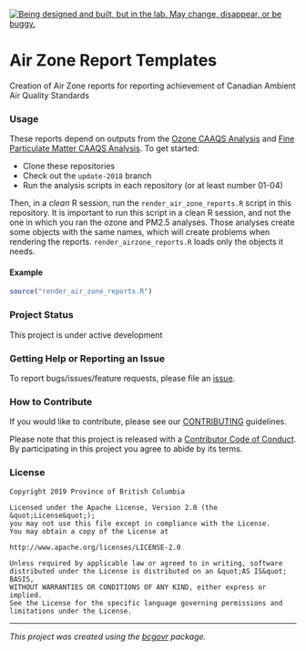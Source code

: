 <a id="devex-badge" rel="Exploration" href="https://github.com/BCDevExchange/assets/blob/master/README.md"><img alt="Being designed and built, but in the lab. May change, disappear, or be buggy." style="border-width:0" src="https://assets.bcdevexchange.org/images/badges/exploration.svg" title="Being designed and built, but in the lab. May change, disappear, or be buggy." /></a>

# Air Zone Report Templates

Creation of Air Zone reports for reporting achievement of Canadian Ambient Air Quality Standards

### Usage

These reports depend on outputs from the [Ozone CAAQS Analysis](https://github.com/bcgov/ozone-caaqs-indicator/) and [Fine Particulate Matter CAAQS Analysis](https://github.com/bcgov/pm25-caaqs-indicator). To get started:

* Clone these repositories
* Check out the `update-2018` branch
* Run the analysis scripts in each repository (or at least number 01-04)

Then, in a *clean* R session, run the `render_air_zone_reports.R` script in this
repository. It is important to run this script in a clean R session, and not the
one in which you ran the ozone and PM2.5 analyses. Those analyses create some
objects with the same names, which will create problems when rendering the
reports. `render_airzone_reports.R` loads only the objects it needs.

#### Example

```r
source("render_air_zone_reports.R")
```

### Project Status

This project is under active development

### Getting Help or Reporting an Issue

To report bugs/issues/feature requests, please file an [issue](https://github.com/bcgov/air-zone-reports/issues/).

### How to Contribute

If you would like to contribute, please see our [CONTRIBUTING](CONTRIBUTING.md) guidelines.

Please note that this project is released with a [Contributor Code of Conduct](CODE_OF_CONDUCT.md). By participating in this project you agree to abide by its terms.

### License

```
Copyright 2019 Province of British Columbia

Licensed under the Apache License, Version 2.0 (the &quot;License&quot;);
you may not use this file except in compliance with the License.
You may obtain a copy of the License at

http://www.apache.org/licenses/LICENSE-2.0

Unless required by applicable law or agreed to in writing, software distributed under the License is distributed on an &quot;AS IS&quot; BASIS,
WITHOUT WARRANTIES OR CONDITIONS OF ANY KIND, either express or implied.
See the License for the specific language governing permissions and limitations under the License.
```
---
*This project was created using the [bcgovr](https://github.com/bcgov/bcgovr) package.* 

